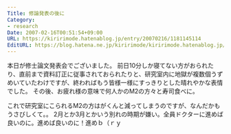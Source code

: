 ```yaml
---
Title: 修論発表の後に
Category:
- research
Date: 2007-02-16T00:51:54+09:00
URL: https://kiririmode.hatenablog.jp/entry/20070216/1181145114
EditURL: https://blog.hatena.ne.jp/kiririmode/kiririmode.hatenablog.jp/atom/entry/8454420450078217601
---
```


本日が修士論文発表会でございました。
前日10分しか寝てない方がおられたり、直前まで資料訂正に従事されておられたりと、研究室内に地獄が複数個うずめいていたわけですが、終わればもう皆様一様にすっきりとした晴れやかな表情でした。
その後、お疲れ様の意味で何人かのM2の方々と寿司食べに。


これで研究室にこられるM2の方はがくんと減ってしまうのですが、なんだかもうさびしくて。。
2月とか3月とかいう別れの時期が嫌い。全員ドクターに進めば良いのに。進めば良いのに！進めｂ（ｒｙ 
